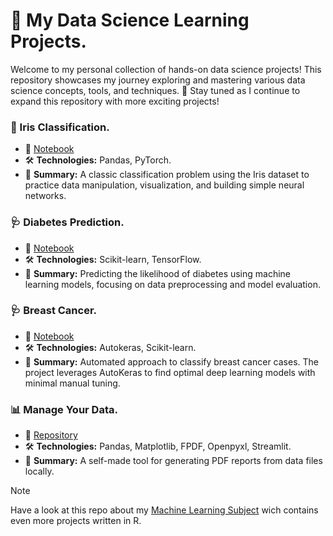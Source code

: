 # 🚀 My Data Science Learning Projects.

Welcome to my personal collection of hands-on data science projects! This repository showcases my journey exploring and mastering various data science concepts, tools, and techniques. 
🌟 Stay tuned as I continue to expand this repository with more exciting projects!

### 🌸 Iris Classification.
- 📄 [Notebook](https://github.com/MarkosHB/My-Data-Science-Learning-Projects/blob/main/iris/notebook.ipynb)
- 🛠️ **Technologies:** Pandas, PyTorch.
- 🧪 **Summary:** A classic classification problem using the Iris dataset to practice data manipulation, visualization, and building simple neural networks.

### 🩺 Diabetes Prediction.
- 📄 [Notebook](https://github.com/MarkosHB/My-Data-Science-Learning-Projects/blob/main/diabetes/notebook.ipynb)
- 🛠️ **Technologies:** Scikit-learn, TensorFlow.
- 🧪 **Summary:** Predicting the likelihood of diabetes using machine learning models, focusing on data preprocessing and model evaluation.

### 🩺 Breast Cancer.
- 📄 [Notebook](https://github.com/MarkosHB/My-Data-Science-Learning-Projects/blob/main/breast_cancer/notebook.ipynb)
- 🛠️ **Technologies:** Autokeras, Scikit-learn.
- 🧪 **Summary:** Automated approach to classify breast cancer cases. The project leverages AutoKeras to find optimal deep learning models with minimal manual tuning.

### 📊 Manage Your Data.
- 📄 [Repository](https://github.com/MarkosHB/ManageYourData)
- 🛠️ **Technologies:** Pandas, Matplotlib, FPDF, Openpyxl, Streamlit.
- 🧪 **Summary:** A self-made tool for generating PDF reports from data files locally.

> [!Note] 
> Have a look at this repo about my [Machine Learning Subject](https://github.com/MarkosHB/Machine-Learning-Subject) wich contains even more projects written in R.
